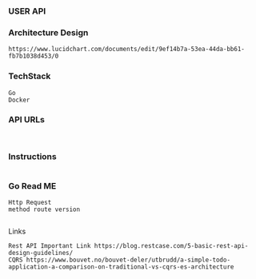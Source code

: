 ### USER API


### Architecture Design
```
https://www.lucidchart.com/documents/edit/9ef14b7a-53ea-44da-bb61-fb7b1038d453/0
```
### TechStack
```
Go
Docker
```
### API URLs
```


```


### Instructions
```

```

### Go Read ME
```
Http Request
method route version


```

Links
```
Rest API Important Link https://blog.restcase.com/5-basic-rest-api-design-guidelines/
CQRS https://www.bouvet.no/bouvet-deler/utbrudd/a-simple-todo-application-a-comparison-on-traditional-vs-cqrs-es-architecture
```
